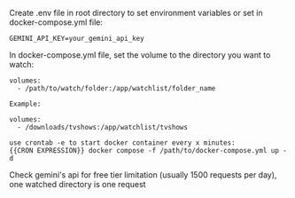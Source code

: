 Create .env file in root directory to set environment variables or set in docker-compose.yml file:

```
GEMINI_API_KEY=your_gemini_api_key
```

In docker-compose.yml file, set the volume to the directory you want to watch:

```
volumes:
  - /path/to/watch/folder:/app/watchlist/folder_name

Example:

volumes:
  - /downloads/tvshows:/app/watchlist/tvshows
```

```
use crontab -e to start docker container every x minutes:
{{CRON EXPRESSION}} docker compose -f /path/to/docker-compose.yml up -d
```

Check gemini's api for free tier limitation (usually 1500 requests per day), one watched directory is one request
